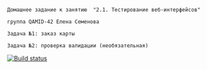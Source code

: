```Домашнее задание к занятию  "2.1. Тестирование веб-интерфейсов"```

```группа QAMID-42 Елена Семенова```

```Задача №1: заказ карты ```

```Задача №2: проверка валидации (необязательная)```

[![Build status](https://ci.appveyor.com/api/projects/status/xvr9whhrkvuap88d?svg=true)](https://ci.appveyor.com/project/SElena050622/gra3selectors)
